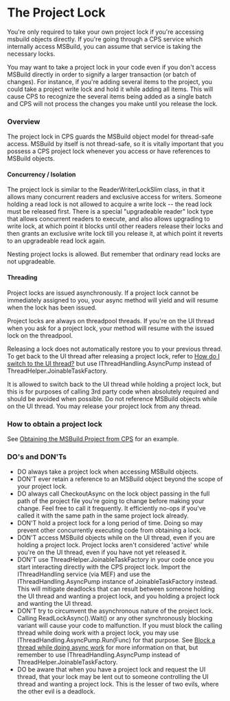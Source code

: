 The Project Lock
================

You're only required to take your own project lock if you're accessing
msbuild objects directly. If you're going through a CPS service which
internally access MSBuild, you can assume that service is taking the
necessary locks.

You may want to take a project lock in your code even if you don't access
MSBuild directly in order to signify a larger transaction (or batch of
changes). For instance, if you're adding several items to the project,
you could take a project write lock and hold it while adding all items.
This will cause CPS to recognize the several items being added as a single
batch and CPS will not process the changes you make until you release the
lock.

### Overview

The project lock in CPS guards the MSBuild object model for thread-safe
access. MSBuild by itself is not thread-safe, so it is vitally important
that you possess a CPS project lock whenever you access or have references
to MSBuild objects.

#### Concurrency / Isolation

The project lock is similar to the ReaderWriterLockSlim class, in that it
allows many concurrent readers and exclusive access for writers. Someone
holding a read lock is not allowed to acquire a write lock -- the read
lock must be released first. There is a special "upgradeable reader" lock
type that allows concurrent readers to execute, and also allows upgrading
to write lock, at which point it blocks until other readers release their
locks and then grants an exclusive write lock till you release it, at
which point it reverts to an upgradeable read lock again.

Nesting project locks is allowed. But remember that ordinary read locks
are not upgradeable.

#### Threading

Project locks are issued asynchronously. If a project lock cannot be
immediately assigned to you, your async method will yield and will resume
when the lock has been issued.

Project locks are always on threadpool threads. If you're on the UI thread
when you ask for a project lock, your method will resume with the issued
lock on the threadpool.

Releasing a lock does not automatically restore you to your previous thread. To get back
to the UI thread after releasing a project lock, refer to [How do I switch to the UI
thread?](onenote:..\VS%20Threading.one#VS%20Scenarios&section-id={F67B08B3-2B6A-4472-A492-EEE6749BF8A3}&page-id={2C8E6F9B-46BF-448D-B0EE-142C1DCF3C10}&object-id={9A020A2C-CF6B-4BBF-8141-5CF2D10AE7E1}&A1&base-path=http://devdiv/sites/vspe/prjbld/OneNote/TeamInfo)
but use IThreadHandling.AsyncPump instead of ThreadHelper.JoinableTaskFactory.

It is allowed to switch back to the UI thread while holding a project
lock, but this is for purposes of calling 3rd party code when absolutely
required and should be avoided when possible. Do not reference MSBuild
objects while on the UI thread. You may release your project lock from
any thread.


### How to obtain a project lock

See [Obtaining the MSBuild.Project from CPS](Obtaining_the_MSBuild.Project_from_CPS.md)
for an example.

### DO's and DON'Ts

- DO always take a project lock when accessing MSBuild objects.
- DON'T ever retain a reference to an MSBuild object beyond the scope of your project lock.
- DO always call CheckoutAsync on the lock object passing in the full path of the project file you're going to change before making your change. Feel free to call it frequently. It efficiently no-ops if you've called it with the same path in the same project lock already.
- DON'T hold a project lock for a long period of time. Doing so may prevent other concurrently executing code from obtaining a lock.
- DON'T access MSBuild objects while on the UI thread, even if you are holding a project lock. Project locks aren't considered 'active' while you're on the UI thread, even if you have not yet released it.
- DON'T use ThreadHelper.JoinableTaskFactory in your code once you start interacting directly with the CPS project lock. Import the IThreadHandling service (via MEF) and use the IThreadHandling.AsyncPump instance of JoinableTaskFactory instead. This will mitigate deadlocks that can result between someone holding the UI thread and wanting a project lock, and you holding a project lock and wanting the UI thread.
- DON'T try to circumvent the asynchronous nature of the project lock. Calling ReadLockAsync().Wait() or any other synchronously blocking variant will cause your code to malfunction. If you must block the calling thread while doing work with a project lock, you may use IThreadHandling.AsyncPump.Run(Func<Task>) for that purpose. See [Block a thread while doing async work](onenote:..\VS%20Threading.one#VS%20Scenarios&section-id={F67B08B3-2B6A-4472-A492-EEE6749BF8A3}&page-id={2C8E6F9B-46BF-448D-B0EE-142C1DCF3C10}&object-id={9A020A2C-CF6B-4BBF-8141-5CF2D10AE7E1}&68&base-path=http://devdiv/sites/vspe/prjbld/OneNote/TeamInfo) for more information on that, but remember to use IThreadHandling.AsyncPump instead of ThreadHelper.JoinableTaskFactory.
- DO be aware that when you have a project lock and request the UI thread, that your lock may be lent out to someone controlling the UI thread and wanting a project lock. This is the lesser of two evils, where the other evil is a deadlock.
